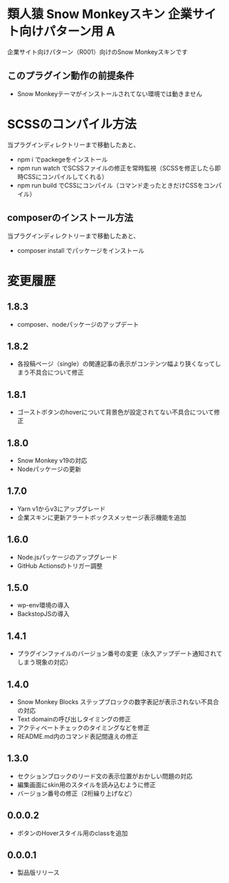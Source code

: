 # 類人猿 Snow Monkeyスキン 企業サイト向けパターン用 A
企業サイト向けパターン（R001）向けのSnow Monkeyスキンです

## このプラグイン動作の前提条件
- Snow Monkeyテーマがインストールされてない環境では動きません

# SCSSのコンパイル方法
当プラグインディレクトリーまで移動したあと、

- npm i でpackegeをインストール
- npm run watch でSCSSファイルの修正を常時監視（SCSSを修正したら即時CSSにコンパイルしてくれる）
- npm run build でCSSにコンパイル（コマンド走ったときだけCSSをコンパイル）

## composerのインストール方法
当プラグインディレクトリーまで移動したあと、

- composer install でパッケージをインストール

# 変更履歴
## 1.8.3
- composer、nodeパッケージのアップデート
## 1.8.2
- 各投稿ページ（single）の関連記事の表示がコンテンツ幅より狭くなってしまう不具合について修正
## 1.8.1
- ゴーストボタンのhoverについて背景色が設定されてない不具合について修正
## 1.8.0
- Snow Monkey v19の対応
- Nodeパッケージの更新
## 1.7.0
- Yarn v1からv3にアップグレード
- 企業スキンに更新アラートボックスメッセージ表示機能を追加
## 1.6.0
- Node.jsパッケージのアップグレード
- GitHub Actionsのトリガー調整
## 1.5.0
- wp-env環境の導入
- BackstopJSの導入

## 1.4.1
- プラグインファイルのバージョン番号の変更（永久アップデート通知されてしまう現象の対応）

## 1.4.0
- Snow Monkey Blocks ステップブロックの数字表記が表示されない不具合の対応
- Text domainの呼び出しタイミングの修正
- アクティベートチェックのタイミングなどを修正
- README.md内のコマンド表記間違えの修正

## 1.3.0
- セクションブロックのリード文の表示位置がおかしい問題の対応
- 編集画面にskin用のスタイルを読み込むように修正
- バージョン番号の修正（2桁繰り上げなど）

## 0.0.0.2
- ボタンのHoverスタイル用のclassを追加

## 0.0.0.1
- 製品版リリース
